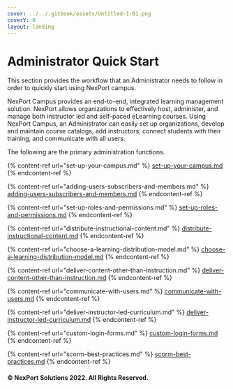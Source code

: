 ```yaml
---
cover: ../../.gitbook/assets/Untitled-1-01.png
coverY: 0
layout: landing
---
```


# Administrator Quick Start

This section provides the workflow that an Administrator needs to follow in order to quickly start using NexPort campus.

NexPort Campus provides an end-to-end, integrated learning management solution. NexPort allows organizations to effectively host, administer, and manage both instructor led and self-paced eLearning courses. Using NexPort Campus, an Administrator can easily set up organizations, develop and maintain course catalogs, add instructors, connect students with their training, and communicate with all users.

The following are the primary administration functions.

{% content-ref url="set-up-your-campus.md" %}
[set-up-your-campus.md](set-up-your-campus.md)
{% endcontent-ref %}

{% content-ref url="adding-users-subscribers-and-members.md" %}
[adding-users-subscribers-and-members.md](adding-users-subscribers-and-members.md)
{% endcontent-ref %}

{% content-ref url="set-up-roles-and-permissions.md" %}
[set-up-roles-and-permissions.md](set-up-roles-and-permissions.md)
{% endcontent-ref %}

{% content-ref url="distribute-instructional-content.md" %}
[distribute-instructional-content.md](distribute-instructional-content.md)
{% endcontent-ref %}

{% content-ref url="choose-a-learning-distribution-model.md" %}
[choose-a-learning-distribution-model.md](choose-a-learning-distribution-model.md)
{% endcontent-ref %}

{% content-ref url="deliver-content-other-than-instruction.md" %}
[deliver-content-other-than-instruction.md](deliver-content-other-than-instruction.md)
{% endcontent-ref %}

{% content-ref url="communicate-with-users.md" %}
[communicate-with-users.md](communicate-with-users.md)
{% endcontent-ref %}

{% content-ref url="deliver-instructor-led-curriculum.md" %}
[deliver-instructor-led-curriculum.md](deliver-instructor-led-curriculum.md)
{% endcontent-ref %}

{% content-ref url="custom-login-forms.md" %}
[custom-login-forms.md](custom-login-forms.md)
{% endcontent-ref %}

{% content-ref url="scorm-best-practices.md" %}
[scorm-best-practices.md](scorm-best-practices.md)
{% endcontent-ref %}

#### © NexPort Solutions 2022. All Rights Reserved.
